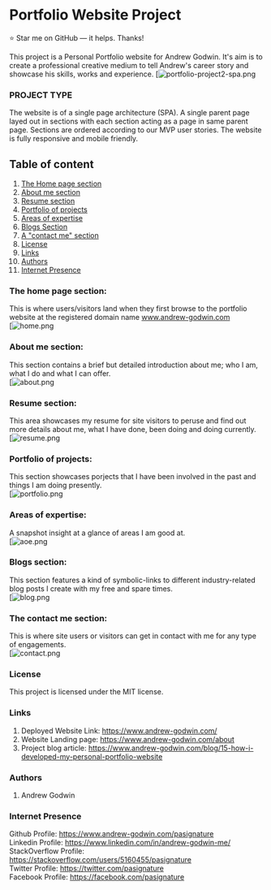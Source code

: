# Portfolio Website Project  

:star: Star me on GitHub — it helps. Thanks!  

This project is a Personal Portfolio website for Andrew Godwin. It's aim is to create a professional creative medium to tell Andrew's career story and showcase his skills, works and experience.
[![portfolio-project2-spa.png](https://andrew-godwin/engine_room/images/top_cover.png)

### PROJECT TYPE
The website is of a single page architecture (SPA). A single parent page layed out in sections with each section acting as a page in same parent page. Sections are ordered according to our MVP user stories. The website is fully responsive and mobile friendly.

## Table of content
1. [The Home page section](#The-home-page-section:)
2. [About me section](#About-me-section:)
3. [Resume section](#Resume-section:)
4. [Portfolio of projects](#Portfolio-of-projects:)
5. [Areas of expertise](#Areas-of-expertise:)
6. [Blogs Section](#Blogs-section:)
7. [A "contact me" section](#The-contact-me-section:)
8. [License](#License)
9. [Links](#Links)
9. [Authors](#Authors)
9. [Internet Presence](#Internet-Presence)

### The home page section:
This is where users/visitors land when they first browse to the portfolio website at the registered domain name www.andrew-godwin.com  
[![home.png](https://andrew-godwin/engine_room/images/home.png)

### About me section:
This section contains a brief but detailed introduction about me; who I am, what I do and what  I can offer.  
[![about.png](https://andrew-godwin/engine_room/images/about.png)

### Resume section:
This area showcases my resume for site visitors to peruse and find out more details about me, what I have done, been doing and doing currently.  
[![resume.png](https://andrew-godwin/engine_room/images/resume.png)

### Portfolio of projects:
This section showcases porjects that I have been involved in the past and things I am doing presently.  
[![portfolio.png](https://andrew-godwin/engine_room/images/portfolio.png)

### Areas of expertise:
A snapshot insight at a glance of areas I am good at.  
[![aoe.png](https://andrew-godwin/engine_room/images/aoe.png)

### Blogs section:
This section features a kind of symbolic-links to different industry-related blog posts I create with my free and spare times.  
[![blog.png](https://andrew-godwin/engine_room/images/blog.png)

### The contact me section:
This is where site users or visitors can get in contact with me for any type of engagements.  
[![contact.png](https://andrew-godwin/engine_room/images/contact.png)

### License
This project is licensed under the MIT license.

### Links
1. Deployed Website Link: https://www.andrew-godwin.com/  
2. Website Landing page: https://www.andrew-godwin.com/about  
3. Project blog article: https://www.andrew-godwin.com/blog/15-how-i-developed-my-personal-portfolio-website  

### Authors
1. Andrew Godwin

### Internet Presence
Github Profile: https://www.andrew-godwin.com/pasignature  
Linkedin Profile: https://www.linkedin.com/in/andrew-godwin-me/  
StackOverflow Profile: https://stackoverflow.com/users/5160455/pasignature  
Twitter Profile: https://twitter.com/pasignature  
Facebook Profile: https://facebook.com/pasignature  
